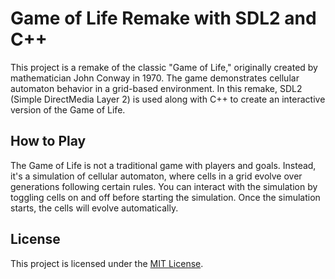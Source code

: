 # Game of Life Remake with SDL2 and C++

This project is a remake of the classic "Game of Life," originally created by mathematician John Conway in 1970. The game demonstrates cellular automaton behavior in a grid-based environment. In this remake, SDL2 (Simple DirectMedia Layer 2) is used along with C++ to create an interactive version of the Game of Life.

## How to Play

The Game of Life is not a traditional game with players and goals. Instead, it's a simulation of cellular automaton, where cells in a grid evolve over generations following certain rules. You can interact with the simulation by toggling cells on and off before starting the simulation. Once the simulation starts, the cells will evolve automatically.


## License

This project is licensed under the [MIT License](LICENSE).

